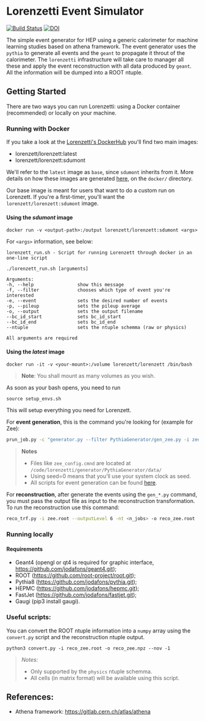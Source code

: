 # Lorenzetti Event Simulator

[![Build Status](https://travis-ci.org/jodafons/lorenzett.svg?branch=master)](https://travis-ci.org/jodafons/lorenzett)
[![DOI](https://zenodo.org/badge/248031762.svg)](https://zenodo.org/badge/latestdoi/248031762)

The simple event generator for HEP using a generic calorimeter for machine learning 
studies based on athena framework. The event generator uses the `pythia` to
generate all events and the `geant` to propagate it throut of the calorimeter.
The `lorenzetti` infrastructure will take care to manager all these and apply
the event reconstruction with all data produced by `geant`. All the information
will be dumped into a ROOT ntuple.

## Getting Started

There are two ways you can run Lorenzetti: using a Docker container (recommended) or locally on your machine.

### Running with Docker

If you take a look at the [Lorenzetti's DockerHub](https://hub.docker.com/r/lorenzett/lorenzett) you'll find two main images:

* lorenzett/lorenzett:latest
* lorenzett/lorenzett:sdumont

We'll refer to the `latest` image as `base`, since `sdumont` inherits from it. More details on how these images are generated [here](https://github.com/jodafons/lorenzetti/tree/master/docker), on the `docker/` directory.

Our base image is meant for users that want to do a custom run on Lorenzett. If you're a first-timer, you'll want the `lorenzett/lorenzett:sdumont` image.

#### Using the *sdumont* image

```
docker run -v <output-path>:/output lorenzett/lorenzett:sdumont <args>
```

For `<args>` information, see below:

```
lorenzett_run.sh - Script for running Lorenzett through docker in an one-line script
 
./lorenzett_run.sh [arguments]
 
Arguments:
-h, --help                show this message
-f, --filter              chooses which type of event you're interested
-e, --event               sets the desired number of events
-p, --pileup              sets the pileup average
-o, --output              sets the output filename
--bc_id_start             sets bc_id_start
--bc_id_end               sets bc_id_end
--ntuple                  sets the ntuple schemma (raw or physics)
 
All arguments are required
```

#### Using the *latest* image

```
docker run -it -v <your-mount>:/volume lorenzett/lorenzett /bin/bash
```

> **Note**: You shall mount as many volumes as you wish.

As soon as your bash opens, you need to run
```
source setup_envs.sh
```

This will setup everything you need for Lorenzett.

For **event generation**, this is the command you're looking for (example for Zee):
```bash
prun_job.py -c "generator.py --filter PythiaGenerator/gen_zee.py -i zee_config.cmnd --outputLevel 6 --seed 0 -evt <n_events> --pileupAvg <average-pileup> --bc_id_start -8 --bc_id_end 7" -o zee.root -mt <n_threads> -n <n_jobs> --ntuple physics
```

> **Notes**
> - Files like `zee_config.cmnd` are located at `/code/lorenzetti/generator/PythiaGenerator/data/`
> - Using seed=0 means that you'll use your system clock as seed.
> - All scripts for event generation can be found [here](https://github.com/jodafons/lorenzetti/tree/master/generator/PythiaGenerator/share).


For **reconstruction**, after generate the events using the `gen_*.py` command, you must pass the output file as input to the reconstruction transformation. To run the reconstruction use this command:

```bash
reco_trf.py -i zee.root --outputLevel 6 -nt <n_jobs> -o reco_zee.root
```

### Running locally

#### Requirements

- Geant4 (opengl or qt4 is required for graphic interface, https://github.com/jodafons/geant4.git);
- ROOT (https://github.com/root-project/root.git);
- Pythia8 (https://github.com/jodafons/pythia.git);
- HEPMC (https://github.com/jodafons/hepmc.git);
- FastJet (https://github.com/jodafons/fastjet.git);
- Gaugi (pip3 install gaugi).



### Useful scripts:

You can convert the ROOT ntuple information into a `numpy` array using the `convert.py` script and the reconstruction ntuple output.

```
python3 convert.py -i reco_zee.root -o reco_zee.npz --nov -1
```

> *Notes:*
> - Only supported by the `physics` ntuple schemma.
> - All cells (in matrix format) will be available using this script.

## References:

- Athena framework: https://gitlab.cern.ch/atlas/athena


